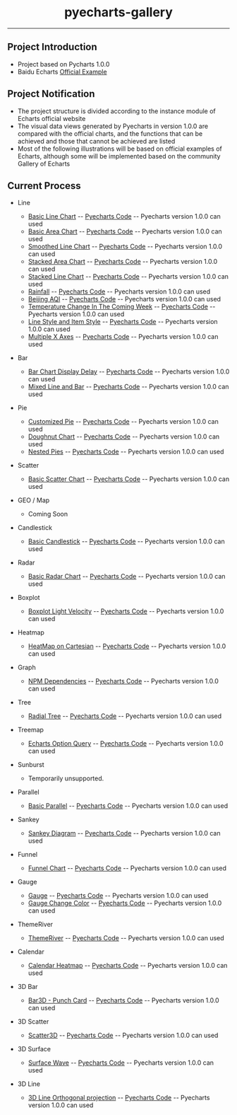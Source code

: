 <h1 align="center">pyecharts-gallery</h1>

---

## Project Introduction

* Project based on Pycharts 1.0.0
* Baidu Echarts [Official Example](https://echarts.baidu.com/examples/)

## Project Notification

* The project structure is divided according to the instance module of Echarts official website
* The visual data views generated by Pyecharts in version 1.0.0 are compared with the official charts, and the functions that can be achieved and those that cannot be achieved are listed
* Most of the following illustrations will be based on official examples of Echarts, although some will be implemented based on the community Gallery of Echarts

## Current Process

* Line
    * [Basic Line Chart](https://echarts.baidu.com/examples/editor.html?c=line-simple) -- [Pyecharts Code](https://github.com/pyecharts/pyecharts-gallery/blob/master/Line/basic_line_chart.py) -- Pyecharts version 1.0.0 can used 
    * [Basic Area Chart](https://echarts.baidu.com/examples/editor.html?c=area-basic) -- [Pyecharts Code](https://github.com/pyecharts/pyecharts-gallery/blob/master/Line/basic_area_chart.py) -- Pyecharts version 1.0.0 can used 
    * [Smoothed Line Chart](https://echarts.baidu.com/examples/editor.html?c=line-smooth) -- [Pyecharts Code](https://github.com/pyecharts/pyecharts-gallery/blob/master/Line/smoothed_line_chart.py) -- Pyecharts version 1.0.0 can used 
    * [Stacked Area Chart](https://echarts.baidu.com/examples/editor.html?c=area-stack) -- [Pyecharts Code](https://github.com/pyecharts/pyecharts-gallery/blob/master/Line/stacked_area_chart.py) -- Pyecharts version 1.0.0 can used 
    * [Stacked Line Chart](https://echarts.baidu.com/examples/editor.html?c=line-stack) -- [Pyecharts Code](https://github.com/pyecharts/pyecharts-gallery/blob/master/Line/stacked_line_chart.py) -- Pyecharts version 1.0.0 can used 
    * [Rainfall](https://echarts.baidu.com/examples/editor.html?c=area-rainfall) -- [Pyecharts Code](https://github.com/pyecharts/pyecharts-gallery/blob/master/Line/rainfall.py) -- Pyecharts version 1.0.0 can used 
    * [Beijing AQI](https://echarts.baidu.com/examples/editor.html?c=line-aqi) -- [Pyecharts Code](https://github.com/pyecharts/pyecharts-gallery/blob/master/Line/beijing_aqi.py) -- Pyecharts version 1.0.0 can used 
    * [Temperature Change In The Coming Week](https://echarts.baidu.com/examples/editor.html?c=line-marker) -- [Pyecharts Code](https://github.com/pyecharts/pyecharts-gallery/blob/master/Line/temperature_change_line_chart.py) -- Pyecharts version 1.0.0 can used 
    * [Line Style and Item Style](https://echarts.baidu.com/examples/editor.html?c=line-style) -- [Pyecharts Code](https://github.com/pyecharts/pyecharts-gallery/blob/master/Line/line_style_and_item_style.py) -- Pyecharts version 1.0.0 can used 
    * [Multiple X Axes](https://echarts.baidu.com/examples/editor.html?c=multiple-x-axis) -- [Pyecharts Code](https://github.com/pyecharts/pyecharts-gallery/blob/master/Line/multiple_x_axes.py) -- Pyecharts version 1.0.0 can used 
    
* Bar
    * [Bar Chart Display Delay](https://echarts.baidu.com/examples/editor.html?c=bar-animation-delay) -- [Pyecharts Code](https://github.com/pyecharts/pyecharts-gallery/blob/master/Bar/bar_chart_display_delay.py) -- Pyecharts version 1.0.0 can used 
    * [Mixed Line and Bar](https://echarts.baidu.com/examples/editor.html?c=mix-line-bar) -- [Pyecharts Code](https://github.com/pyecharts/pyecharts-gallery/blob/master/Bar/mixed_bar_and_line.py) -- Pyecharts version 1.0.0 can used 

* Pie
    * [Customized Pie](https://echarts.baidu.com/examples/editor.html?c=pie-custom) -- [Pyecharts Code](https://github.com/pyecharts/pyecharts-gallery/blob/master/Pie/customized_pie.py) -- Pyecharts version 1.0.0 can used 
    * [Doughnut Chart](https://echarts.baidu.com/examples/editor.html?c=pie-doughnut) -- [Pyecharts Code](https://github.com/pyecharts/pyecharts-gallery/blob/master/Pie/doughnut_chart.py) -- Pyecharts version 1.0.0 can used 
    * [Nested Pies](https://echarts.baidu.com/examples/editor.html?c=pie-nest) -- [Pyecharts Code](https://github.com/pyecharts/pyecharts-gallery/blob/master/Pie/nested_pies.py) -- Pyecharts version 1.0.0 can used 

* Scatter
    * [Basic Scatter Chart](https://echarts.baidu.com/examples/editor.html?c=scatter-simple) -- [Pyecharts Code](https://github.com/pyecharts/pyecharts-gallery/blob/master/Scatter/basic_scatter_chart.py) -- Pyecharts version 1.0.0 can used 

* GEO / Map
    * Coming Soon

* Candlestick
    * [Basic Candlestick](https://echarts.baidu.com/examples/editor.html?c=candlestick-simple) -- [Pyecharts Code](https://github.com/pyecharts/pyecharts-gallery/blob/master/Candlestick/basic_candlestick.py) -- Pyecharts version 1.0.0 can used 

* Radar
    * [Basic Radar Chart](https://echarts.baidu.com/examples/editor.html?c=radar) -- [Pyecharts Code](https://github.com/pyecharts/pyecharts-gallery/blob/master/Radar/basic_radar_chart.py) -- Pyecharts version 1.0.0 can used 

* Boxplot
    * [Boxplot Light Velocity](https://echarts.baidu.com/examples/editor.html?c=boxplot-light-velocity) -- [Pyecharts Code](https://github.com/pyecharts/pyecharts-gallery/blob/master/Boxplot/boxplot_light_velocity.py) -- Pyecharts version 1.0.0 can used 
    
* Heatmap
    * [HeatMap on Cartesian](https://echarts.baidu.com/examples/editor.html?c=heatmap-cartesian) -- [Pyecharts Code](https://github.com/pyecharts/pyecharts-gallery/blob/master/Heatmap/heatmap_on_cartesian.py) -- Pyecharts version 1.0.0 can used 
    
* Graph
    * [NPM Dependencies](https://echarts.baidu.com/examples/editor.html?c=graph-npm) -- [Pyecharts Code](https://github.com/pyecharts/pyecharts-gallery/blob/master/Graph/npm_dependencies.py) -- Pyecharts version 1.0.0 can used 
    
* Tree
    * [Radial Tree](https://echarts.baidu.com/examples/editor.html?c=tree-radial) -- [Pyecharts Code](https://github.com/pyecharts/pyecharts-gallery/blob/master/Tree/radial_tree.py) -- Pyecharts version 1.0.0 can used 

* Treemap
    * [Echarts Option Query](https://echarts.baidu.com/examples/editor.html?c=treemap-drill-down) -- [Pyecharts Code](https://github.com/pyecharts/pyecharts-gallery/blob/master/Treemap/echarts_option_query.py) -- Pyecharts version 1.0.0 can used 
    
* Sunburst
    * Temporarily unsupported.

* Parallel
    * [Basic Parallel](https://echarts.baidu.com/examples/editor.html?c=parallel-simple) -- [Pyecharts Code](https://github.com/pyecharts/pyecharts-gallery/blob/master/Parallel/basic_parallel.py) -- Pyecharts version 1.0.0 can used 

* Sankey
    * [Sankey Diagram](https://echarts.baidu.com/examples/editor.html?c=sankey-energy) -- [Pyecharts Code](https://github.com/pyecharts/pyecharts-gallery/blob/master/Sankey/sankey_diagram.py) -- Pyecharts version 1.0.0 can used 

* Funnel
    * [Funnel Chart](https://echarts.baidu.com/examples/editor.html?c=funnel) -- [Pyecharts Code](https://github.com/pyecharts/pyecharts-gallery/blob/master/Funnel/funnel_chart.py) -- Pyecharts version 1.0.0 can used 

* Gauge
    * [Gauge](https://echarts.baidu.com/examples/editor.html?c=gauge) -- [Pyecharts Code](https://github.com/pyecharts/pyecharts-gallery/blob/master/Gauge/gauge.py) -- Pyecharts version 1.0.0 can used 
    * [Gauge Change Color](https://gallery.echartsjs.com/editor.html?c=xH1vxib94f) -- [Pyecharts Code](https://github.com/pyecharts/pyecharts-gallery/blob/master/Gauge/gauge_change_color.py) -- Pyecharts version 1.0.0 can used
    
* ThemeRiver
    * [ThemeRiver](https://echarts.baidu.com/examples/editor.html?c=themeRiver-basic) -- [Pyecharts Code](https://github.com/pyecharts/pyecharts-gallery/blob/master/ThemeRiver/theme_river.py) -- Pyecharts version 1.0.0 can used 

* Calendar
    * [Calendar Heatmap](https://echarts.baidu.com/examples/editor.html?c=calendar-heatmap) -- [Pyecharts Code](https://github.com/pyecharts/pyecharts-gallery/blob/master/Calendar/calendar_heatmap.py) -- Pyecharts version 1.0.0 can used 

* 3D Bar
    * [Bar3D - Punch Card](https://echarts.baidu.com/examples/editor.html?c=bar3d-punch-card&gl=1) -- [Pyecharts Code](https://github.com/pyecharts/pyecharts-gallery/blob/master/Bar3D/bar3d_punch_card.py) -- Pyecharts version 1.0.0 can used 

* 3D Scatter
    * [Scatter3D](https://echarts.baidu.com/examples/editor.html?c=scatter3d&gl=1&theme=dark) -- [Pyecharts Code](https://github.com/pyecharts/pyecharts-gallery/blob/master/Scatter3D/scatter3d.py) -- Pyecharts version 1.0.0 can used 

* 3D Surface
    * [Surface Wave](https://echarts.baidu.com/examples/editor.html?c=surface-wave&gl=1) -- [Pyecharts Code](https://github.com/pyecharts/pyecharts-gallery/blob/master/Surface3D/surface_wave.py) -- Pyecharts version 1.0.0 can used 

* 3D Line
    * [3D Line Orthogonal projection](https://echarts.baidu.com/examples/editor.html?c=line3d-orthographic&gl=1) -- [Pyecharts Code](https://github.com/pyecharts/pyecharts-gallery/blob/master/Line3D/line3d_rectangular_projection.py) -- Pyecharts version 1.0.0 can used 
